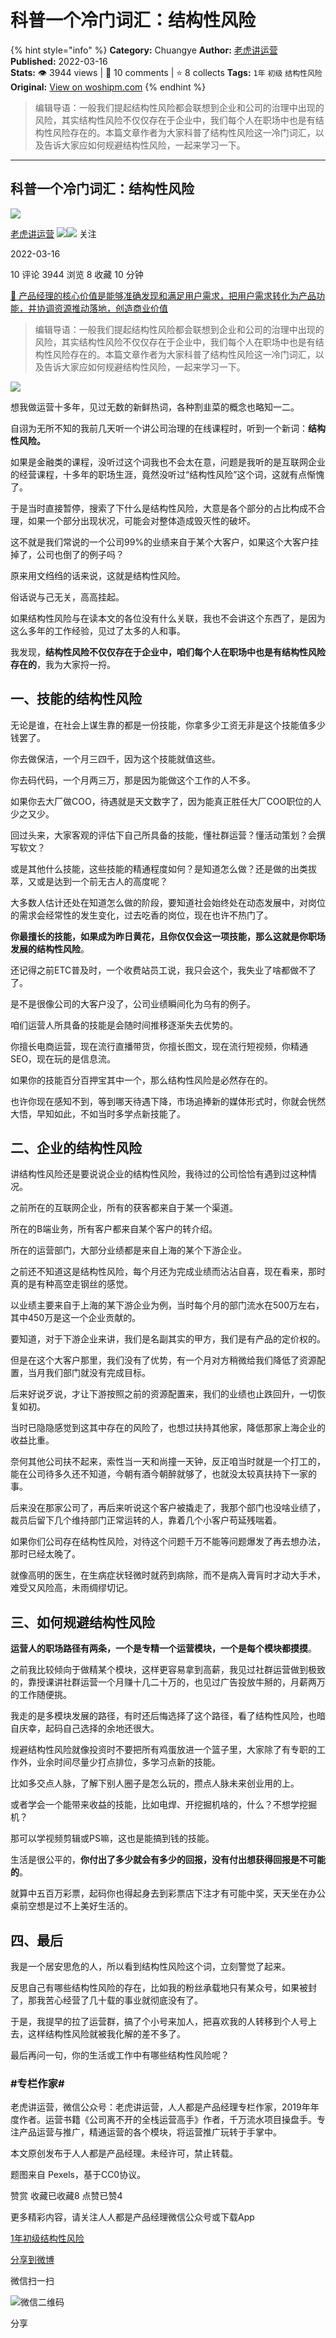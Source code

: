 # 科普一个冷门词汇：结构性风险
{% hint style="info" %}
**Category:** Chuangye
**Author:** [老虎讲运营](https://www.woshipm.com/u/227260)
**Published:** 2022-03-16  
**Stats:** 👁️ 3944 views | 💬 10 comments | ⭐ 8 collects
**Tags:** `1年` `初级` `结构性风险`
**Original:** [View on woshipm.com](https://www.woshipm.com/chuangye/5355434.html)
{% endhint %}
> 编辑导语：一般我们提起结构性风险都会联想到企业和公司的治理中出现的风险，其实结构性风险不仅仅存在于企业中，我们每个人在职场中也是有结构性风险存在的。本篇文章作者为大家科普了结构性风险这一冷门词汇，以及告诉大家应如何规避结构性风险，一起来学习一下。

---

## 科普一个冷门词汇：结构性风险

[![](https://image.woshipm.com/wp-files/2019/09/MaWGa3jaCqYy28UxGK3H.jpg!/both/72x72)](https://www.woshipm.com/u/227260)

[老虎讲运营](https://www.woshipm.com/u/227260) ![](https://static.woshipm.com/tag/1121_1@2x.png)![](https://static.woshipm.com/tag/2103_1@2x.png) 关注

2022-03-16

10 评论 3944 浏览 8 收藏 10 分钟

[🔗 产品经理的核心价值是能够准确发现和满足用户需求，把用户需求转化为产品功能，并协调资源推动落地，创造商业价值](https://ke.qidianla.com/courses/90pm)

> 编辑导语：一般我们提起结构性风险都会联想到企业和公司的治理中出现的风险，其实结构性风险不仅仅存在于企业中，我们每个人在职场中也是有结构性风险存在的。本篇文章作者为大家科普了结构性风险这一冷门词汇，以及告诉大家应如何规避结构性风险，一起来学习一下。

![](https://image.woshipm.com/wp-files/2022/03/Pe5Y6NunYrdVRc7jPiGw.jpg)

想我做运营十多年，见过无数的新鲜热词，各种割韭菜的概念也略知一二。

自诩为无所不知的我前几天听一个讲公司治理的在线课程时，听到一个新词：**结构性风险。**

如果是金融类的课程，没听过这个词我也不会太在意，问题是我听的是互联网企业的经营课程，十多年的职场生涯，竟然没听过“结构性风险”这个词，这就有点惭愧了。

于是当时直接暂停，搜索了下什么是结构性风险，大意是各个部分的占比构成不合理，如果一个部分出现状况，可能会对整体造成毁灭性的破坏。

这不就是我们常说的一个公司99%的业绩来自于某个大客户，如果这个大客户挂掉了，公司也倒了的例子吗？

原来用文绉绉的话来说，这就是结构性风险。

俗话说与己无关，高高挂起。

如果结构性风险与在读本文的各位没有什么关联，我也不会讲这个东西了，是因为这么多年的工作经验，见过了太多的人和事。

我发现，**结构性风险不仅仅存在于企业中，咱们每个人在职场中也是有结构性风险存在的**，我为大家捋一捋。

## 一、技能的结构性风险

无论是谁，在社会上谋生靠的都是一份技能，你拿多少工资无非是这个技能值多少钱罢了。

你去做保洁，一个月三四千，因为这个技能就值这些。

你去码代码，一个月两三万，那是因为能做这个工作的人不多。

如果你去大厂做COO，待遇就是天文数字了，因为能真正胜任大厂COO职位的人少之又少。

回过头来，大家客观的评估下自己所具备的技能，懂社群运营？懂活动策划？会撰写软文？

或是其他什么技能，这些技能的精通程度如何？是知道怎么做？还是做的出类拔萃，又或是达到一个前无古人的高度呢？

大多数人估计还处在知道怎么做的阶段，要知道社会始终处在动态发展中，对岗位的需求会经常性的发生变化，过去吃香的岗位，现在也许不热门了。

**你最擅长的技能，如果成为昨日黄花，且你仅仅会这一项技能，那么这就是你职场发展的结构性风险**。

还记得之前ETC普及时，一个收费站员工说，我只会这个，我失业了啥都做不了了。

是不是很像公司的大客户没了，公司业绩瞬间化为乌有的例子。

咱们运营人所具备的技能是会随时间推移逐渐失去优势的。

你擅长电商运营，现在流行直播带货，你擅长图文，现在流行短视频，你精通SEO，现在玩的是信息流。

如果你的技能百分百押宝其中一个，那么结构性风险是必然存在的。

也许你现在感知不到，等到哪天待遇下降，市场追捧新的媒体形式时，你就会恍然大悟，早知如此，不如当时多学点新技能了。

## 二、企业的结构性风险

讲结构性风险还是要说说企业的结构性风险，我待过的公司恰恰有遇到过这种情况。

之前所在的互联网企业，所有的获客都来自于某一个渠道。

所在的B端业务，所有客户都来自某个客户的转介绍。

所在的运营部门，大部分业绩都是来自上海的某个下游企业。

之前还不知道这是结构性风险，每个月还为完成业绩而沾沾自喜，现在看来，那时真的是有种高空走钢丝的感觉。

以业绩主要来自于上海的某下游企业为例，当时每个月的部门流水在500万左右，其中450万是这一个企业贡献的。

要知道，对于下游企业来讲，我们是名副其实的甲方，我们是有产品的定价权的。

但是在这个大客户那里，我们没有了优势，有一个月对方稍微给我们降低了资源配置，当月我们部门就没有完成目标。

后来好说歹说，才让下游按照之前的资源配置来，我们的业绩也止跌回升，一切恢复如初。

当时已隐隐感觉到这其中存在的风险了，也想过扶持其他家，降低那家上海企业的收益比重。

奈何其他公司扶不起来，索性当一天和尚撞一天钟，反正咱当时就是一个打工的，能在公司待多久还不知道，今朝有酒今朝醉就够了，也就没太较真扶持下一家的事。

后来没在那家公司了，再后来听说这个客户被撬走了，我那个部门也没啥业绩了，裁员后留下几个维持部门正常运转的人，靠着几个小客户苟延残喘着。

如果你们公司存在结构性风险，对待这个问题千万不能等问题爆发了再去想办法，那时已经太晚了。

就像高明的医生，在生病症状轻微时就药到病除，而不是病入膏肓时才动大手术，难受又风险高，未雨绸缪切记。

## 三、如何规避结构性风险

**运营人的职场路径有两条，一个是专精一个运营模块，一个是每个模块都摸摸**。

之前我比较倾向于做精某个模块，这样更容易拿到高薪，我见过社群运营做到极致的，靠授课讲社群运营一个月赚十几二十万的，也见过广告投放牛掰的，月薪两万的工作随便挑。

我走的是多模块发展的路径，有时还后悔选择了这个路径，看了结构性风险，也暗自庆幸，起码自己选择的余地还很大。

规避结构性风险就像投资时不要把所有鸡蛋放进一个篮子里，大家除了有专职的工作外，业余时间尽量少打点排位，多学习点新的技能。

比如多交点人脉，了解下别人圈子是怎么玩的，攒点人脉未来创业用的上。

或者学会一个能带来收益的技能，比如电焊、开挖掘机啥的，什么？不想学挖掘机？

那可以学视频剪辑或PS嘛，这也是能搞到钱的技能。

生活是很公平的，**你付出了多少就会有多少的回报，没有付出想获得回报是不可能的**。

就算中五百万彩票，起码你也得起身去到彩票店下注才有可能中奖，天天坐在办公桌前空想是过不上美好生活的。

## 四、最后

我是一个居安思危的人，所以看到结构性风险这个词，立刻警觉了起来。

反思自己有哪些结构性风险的存在，比如我的粉丝承载地只有某众号，如果被封了，那我苦心经营了几十载的事业就彻底没有了。

于是，我提早的拉了运营群，搞了个小号来加人，把喜欢我的人转移到个人号上去，这样结构性风险就被我化解的差不多了。

最后再问一句，你的生活或工作中有哪些结构性风险呢？

### #专栏作家#

老虎讲运营，微信公众号：老虎讲运营，人人都是产品经理专栏作家，2019年年度作者。运营书籍《公司离不开的全栈运营高手》作者，千万流水项目操盘手。专注产品运营与推广，精通运营的各个模块，将运营推广玩转于手掌中。

本文原创发布于人人都是产品经理。未经许可，禁止转载。

题图来自 Pexels，基于CC0协议。

赞赏 收藏已收藏8 点赞已赞4

更多精彩内容，请关注人人都是产品经理微信公众号或下载App

[1年](https://www.woshipm.com/tag/1%e5%b9%b4)[初级](https://www.woshipm.com/tag/%e5%88%9d%e7%ba%a7)[结构性风险](https://www.woshipm.com/tag/%e7%bb%93%e6%9e%84%e6%80%a7%e9%a3%8e%e9%99%a9)

[分享到微博](https://service.weibo.com/share/share.php?appkey=2775287854&title=科普一个冷门词汇：结构性风险&url=https://www.woshipm.com/chuangye/5355434.html&pic=https://image.woshipm.com/wp-files/2022/03/Pe5Y6NunYrdVRc7jPiGw.jpg)

微信扫一扫

![微信二维码](https://api.pwmqr.com/qrcode/create/?url=https://www.woshipm.com/chuangye/5355434.html)

分享